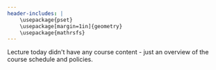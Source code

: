 ```yaml
---
header-includes: |
    \usepackage{pset}
    \usepackage[margin=1in]{geometry}
    \usepackage{mathrsfs}
---
```


Lecture today didn't have any course content - just an overview of the course schedule and policies.
